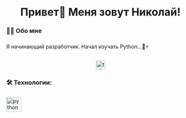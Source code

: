 <h1 align="center">Привет👋 Меня зовут Николай!</h1>

###

<h3 align="left">👩‍💻  Обо мне</h3>

###

<p align="left">Я начинающий разработчик. Начал изучать Python...🐍⚡ </p>

###

<div align="center">
  </a>
  <a href="https://t.me/Nik0lay12" target="_blank">
    <img src="https://img.shields.io/static/v1?message=Telegram&logo=telegram&label=&color=2CA5E0&logoColor=white&labelColor=&style=for-the-badge" height="25" alt="telegram logo"  />
  </a>
</div>

<h3 align="left">🛠 Технологии:</h3>

###

<div align="left">
  
  <img src="https://skillicons.dev/icons?i=py" height="40" alt="python logo"  />
 
</div>

